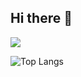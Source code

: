 ## Hi there 👋

<!--
**Donghee12/DongHee12** is a ✨ _special_ ✨ repository because its `README.md` (this file) appears on your GitHub profile.

Here are some ideas to get you started:

- 🔭 I’m currently working on ...
- 🌱 I’m currently learning ...
- 👯 I’m looking to collaborate on ...
- 🤔 I’m looking for help with ...
- 💬 Ask me about ...
- 📫 How to reach me: ...
- 😄 Pronouns: ...
- ⚡ Fun fact: ...
-->
<img src="https://img.shields.io/badge/java-007396?style=for-the-badge&logo=java&logoColor=white">

![Top Langs](https://github-readme-stats.vercel.app/api/top-langs/?username=DongHee12&layout=compact)

